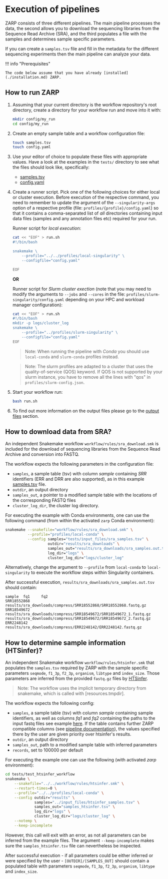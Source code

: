 # Execution of pipelines

ZARP consists of three different pipelines. The main pipeline processes the data, the second allows you to download the sequencing libraries from the Sequence Read Archive (SRA), and the third populates a file with the samples and determines sample specific parameters.

If you can create a `samples.tsv` file and fill in the metadata for the different sequencing experiments then the main pipeline can analyze your data.

!!! info "Prerequisites"
    
    The code below assume that you have already [installed](./installation.md) ZARP.

## How to run ZARP

1. Assuming that your current directory is the workflow repository's root directory,
create a directory for your workflow run and move into it with:

    ```bash
    mkdir config/my_run
    cd config/my_run
    ```

2. Create an empty sample table and a workflow configuration file:

    ```bash
    touch samples.tsv
    touch config.yaml
    ```

3. Use your editor of choice to populate these files with appropriate
values. Have a look at the examples in the `tests/` directory to see what the
files should look like, specifically:

    - [samples.tsv](https://github.com/zavolanlab/zarp/blob/dev/tests/input_files/samples.tsv)
    - [config.yaml](https://github.com/zavolanlab/zarp/blob/dev/tests/input_files/config.yaml)


4. Create a runner script. Pick one of the following choices for either local
or cluster execution. Before execution of the respective command, you need to
remember to update the argument of the `--singularity-args` option of a
respective profile (file: `profiles/{profile}/config.yaml`) so that
it contains a comma-separated list of _all_ directories
containing input data files (samples and any annotation files etc) required for
your run.

    Runner script for _local execution_:

    ```bash
    cat << "EOF" > run.sh
    #!/bin/bash

    snakemake \
        --profile="../../profiles/local-singularity" \
        --configfile="config.yaml"

    EOF
    ```

    **OR**

    Runner script for _Slurm cluster exection_ (note that you may need
    to modify the arguments to `--jobs` and `--cores` in the file:
    `profiles/slurm-singularity/config.yaml` depending on your HPC
    and workload manager configuration):

    ```bash
    cat << "EOF" > run.sh
    #!/bin/bash
    mkdir -p logs/cluster_log
    snakemake \
        --profile="../profiles/slurm-singularity" \
        --configfile="config.yaml"
    EOF
    ```

    > Note: When running the pipeline with *Conda* you should use `local-conda` and
    `slurm-conda` profiles instead.

    > Note: The slurm profiles are adapted to a cluster that uses the quality-of-service (QOS) keyword. If QOS is not supported by your slurm instance, you have to remove all the lines with "qos" in `profiles/slurm-config.json`.

5. Start your workflow run:

    ```bash
    bash run.sh
    ```

6. To find out more information on the output files please go to the [output files](./outputs.md) section.


## How to download data from SRA?

An independent Snakemake workflow `workflow/rules/sra_download.smk` is included
for the download of sequencing libraries from the Sequence Read Archive and
conversion into FASTQ.

The workflow expects the following parameters in the configuration file:
* `samples`, a sample table (tsv) with column *sample* containing *SRR*
  identifiers (ERR and DRR are also supported), as in this example 
  [samples.tsv](https://github.com/zavolanlab/zarp/blob/dev/tests/input_files/sra_samples.tsv) file.
* `outdir`, an output directory
* `samples_out`, a pointer to a modified sample table with the locations of
  the corresponding FASTQ files
* `cluster_log_dir`, the cluster log directory.

For executing the example with Conda environments, one can use the following
command (from within the activated `zarp` Conda environment):

```bash
snakemake --snakefile="workflow/rules/sra_download.smk" \
          --profile="profiles/local-conda" \
          --config samples="tests/input_files/sra_samples.tsv" \
                   outdir="results/sra_downloads" \
                   samples_out="results/sra_downloads/sra_samples.out.tsv" \
                   log_dir="logs" \
                   cluster_log_dir="logs/cluster_log"
```

Alternatively, change the argument to `--profile` from `local-conda` to
`local-singularity` to execute the workflow steps within Singularity
containers.

After successful execution, `results/sra_downloads/sra_samples.out.tsv` should
contain:

```tsv
sample  fq1     fq2
SRR18552868     results/sra_downloads/compress/SRR18552868/SRR18552868.fastq.gz 
SRR18549672     results/sra_downloads/compress/SRR18549672/SRR18549672_1.fastq.gz       results/sra_downloads/compress/SRR18549672/SRR18549672_2.fastq.gz
ERR2248142      results/sra_downloads/compress/ERR2248142/ERR2248142.fastq.gz 
```


## How to determine sample information (HTSinfer)?

An independent Snakemake workflow `workflow/rules/htsinfer.smk` that populates the `samples.tsv` required by ZARP with the sample specific parameters `seqmode`, `f1_3p`, `f2_3p`, `organism`, `libtype` and `index_size`. Those parameters are inferred from the provided `fastq.gz` files by [HTSinfer](https://github.com/zavolanlab/htsinfer).

> Note: The workflow uses the implicit temporary directory 
from snakemake, which is called with [resources.tmpdir].


The workflow expects the following config:
* `samples`, a sample table (tsv) with column *sample* containing sample identifiers, as well as columns *fq1* and *fq2* containing the paths to the input fastq files
see example [here](https://github.com/zavolanlab/zarp/blob/dev/tests/input_files/samples_htsinfer.tsv). If the table contains further ZARP compatible columns (see [pipeline documentation](https://github.com/zavolanlab/zarp/blob/dev/pipeline_documentation.md)), the values specified there by the user are given priority over htsinfer's results. 
* `outdir`, an output directory
* `samples_out`, path to a modified sample table with inferred parameters
* `records`, set to 100000 per default
  
For executing the example one can use the following
(with activated *zarp* environment):
```bash
cd tests/test_htsinfer_workflow
snakemake \
    --snakefile="../../workflow/rules/htsinfer.smk" \
    --restart-times=0 \
    --profile="../../profiles/local-conda" \
    --config outdir="results" \
             samples="../input_files/htsinfer_samples.tsv" \
             samples_out="samples_htsinfer.tsv" \
             log_dir="logs" \
             cluster_log_dir="logs/cluster_log" \
    --notemp \
    --keep-incomplete
```

However, this call will exit with an error, as not all parameters can be inferred from the example files. The argument `--keep-incomplete` makes sure the `samples_htsinfer.tsv` file can nevertheless be inspected. 

After successful execution - if all parameters could be either inferred or were specified by the user - `[OUTDIR]/[SAMPLES_OUT]` should contain a populated table with parameters `seqmode`, `f1_3p`, `f2_3p`, `organism`, `libtype` and `index_size`.